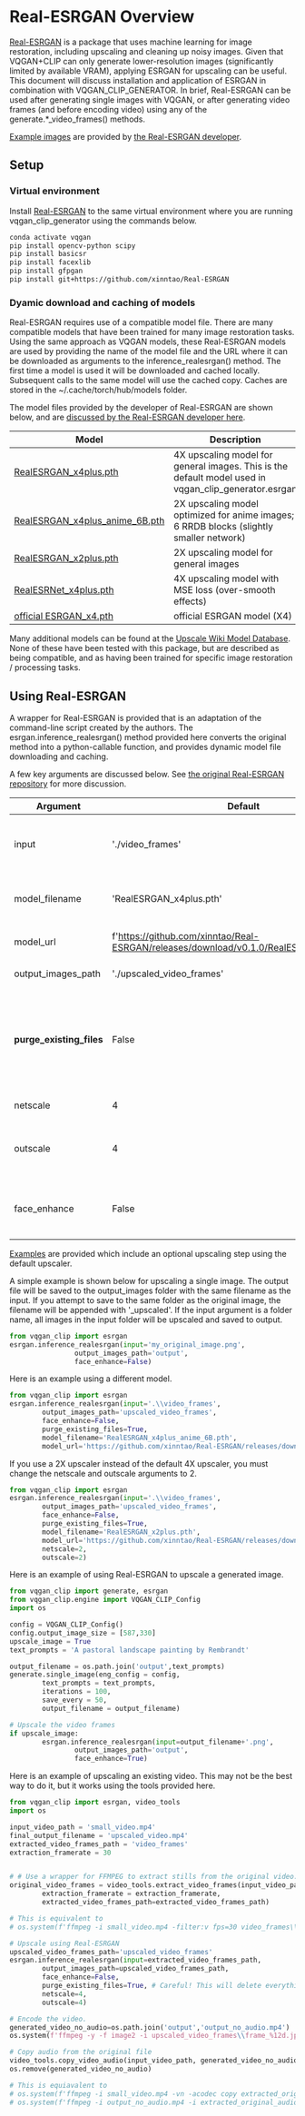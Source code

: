 # Real-ESRGAN Overview

[Real-ESRGAN](https://github.com/xinntao/Real-ESRGAN) is a package that uses machine learning for image restoration, including upscaling and cleaning up noisy images. Given that VQGAN+CLIP can only generate lower-resolution images (significantly limited by available VRAM), applying ESRGAN for upscaling can be useful. This document will discuss installation and application of ESRGAN in combination with VQGAN_CLIP_GENERATOR. In brief, Real-ESRGAN can be used after generating single images with VQGAN, or after generating video frames (and before encoding video) using any of the generate.*_video_frames() methods.


[Example images](https://github.com/xinntao/Real-ESRGAN/blob/master/README.md#book-real-esrgan-training-real-world-blind-super-resolution-with-pure-synthetic-data) are provided by [the Real-ESRGAN developer](https://github.com/xinntao/Real-ESRGAN).

## Setup
### Virtual environment
Install [Real-ESRGAN](https://github.com/xinntao/Real-ESRGAN) to the same virtual environment where you are running vqgan_clip_generator using the commands below.

```sh
conda activate vqgan
pip install opencv-python scipy
pip install basicsr
pip install facexlib
pip install gfpgan
pip install git+https://github.com/xinntao/Real-ESRGAN
```

### Dyamic download and caching of models

Real-ESRGAN requires use of a compatible model file. There are many compatible models that have been trained for many image restoration tasks. Using the same approach as VQGAN models, these Real-ESRGAN models are used by providing the name of the model file and the URL where it can be downloaded as arguments to the inference_realesrgan() method. The first time a model is used it will be downloaded and cached locally. Subsequent calls to the same model will use the cached copy. Caches are stored in the ~/.cache/torch/hub/models folder.

The model files provided by the developer of Real-ESRGAN are shown below, and are [discussed by the Real-ESRGAN developer here](https://github.com/xinntao/Real-ESRGAN#european_castle-model-zoo).

|Model|Description|
|---------|---------|
|[RealESRGAN_x4plus.pth](https://github.com/xinntao/Real-ESRGAN/releases/download/v0.1.0/RealESRGAN_x4plus.pth)|4X upscaling model for general images. This is the default model used in vqgan_clip_generator.esrgan|
|[RealESRGAN_x4plus_anime_6B.pth](https://github.com/xinntao/Real-ESRGAN/releases/download/v0.2.2.4/RealESRGAN_x4plus_anime_6B.pth)|2X upscaling model optimized for anime images; 6 RRDB blocks (slightly smaller network)|
|[RealESRGAN_x2plus.pth](https://github.com/xinntao/Real-ESRGAN/releases/download/v0.2.1/RealESRGAN_x2plus.pth)|2X upscaling model for general images|
|[RealESRNet_x4plus.pth](https://github.com/xinntao/Real-ESRGAN/releases/download/v0.1.1/RealESRNet_x4plus.pth)|4X upscaling model with MSE loss (over-smooth effects)|
|[official ESRGAN_x4.pth](https://github.com/xinntao/Real-ESRGAN/releases/download/v0.1.1/ESRGAN_SRx4_DF2KOST_official-ff704c30.pth)|official ESRGAN model (X4)|

Many additional models can be found at the [Upscale Wiki Model Database](https://upscale.wiki/wiki/Model_Database). None of these have been tested with this package, but are described as being compatible, and as having been trained for specific image restoration / processing tasks.

## Using Real-ESRGAN
A wrapper for Real-ESRGAN is provided that is an adaptation of the command-line script created by the authors. The esrgan.inference_realesrgan() method provided here converts the original method into a python-callable function, and provides dynamic model file downloading and caching.

A few key arguments are discussed below. See [the original Real-ESRGAN repository](https://github.com/xinntao/Real-ESRGAN) for more discussion.

|Argument|Default|Discussion|
|--------|-------|----------|
|input|'./video_frames'|Path to the image file or folder to upscale. If a folder is passed, all images in the folder will be processed.|
|model_filename|'RealESRGAN_x4plus.pth'|The Real-ESRGAN compatible model file to be used. If not cached, it will be downloaded.|
|model_url|f'https://github.com/xinntao/Real-ESRGAN/releases/download/v0.1.0/RealESRGAN_x4plus.pth'| The URL to download the model from if it is not cached.|
|output_images_path|'./upscaled_video_frames'| Location to save output images.|
|**purge_existing_files**|False|If true, ***all files in the output_images_path folder will be deleted*** before new images are created. This is useful when processing exported frames from a restyle video. Do not use this on your ./outputs folder!|
|netscale|4|Upsample scale factor of the network.|
|outscale|4|The final upsampling scale of the image. It's not clear to me the difference between these two arguments.|
|face_enhance|False|Use GFPGAN to enhance faces, while also upsampling using the model selected in model_filename/model_url.|

[Examples](https://github.com/rkhamilton/vqgan-clip-generator/tree/main/examples) are provided which include an optional upscaling step using the default upscaler. 

A simple example is shown below for upscaling a single image. The output file will be saved to the output_images folder with the same filename as the input. If you attempt to save to the same folder as the original image, the filename will be appended with '_upscaled'. If the input argument is a folder name, all images in the input folder will be upscaled and saved to output.
```python
from vqgan_clip import esrgan
esrgan.inference_realesrgan(input='my_original_image.png',
                output_images_path='output',
                face_enhance=False)
```
Here is an example using a different model.
```python
from vqgan_clip import esrgan
esrgan.inference_realesrgan(input='.\\video_frames',
        output_images_path='upscaled_video_frames',
        face_enhance=False,
        purge_existing_files=True,
        model_filename='RealESRGAN_x4plus_anime_6B.pth',
        model_url='https://github.com/xinntao/Real-ESRGAN/releases/download/v0.2.2.4/RealESRGAN_x4plus_anime_6B.pth')
```
If you use a 2X upscaler instead of the default 4X upscaler, you must change the netscale and outscale arguments to 2.
```python
from vqgan_clip import esrgan
esrgan.inference_realesrgan(input='.\\video_frames',
        output_images_path='upscaled_video_frames',
        face_enhance=False,
        purge_existing_files=True,
        model_filename='RealESRGAN_x2plus.pth',
        model_url='https://github.com/xinntao/Real-ESRGAN/releases/download/v0.2.1/RealESRGAN_x2plus.pth',
        netscale=2,
        outscale=2)
```

Here is an example of using Real-ESRGAN to upscale a generated image.
```python
from vqgan_clip import generate, esrgan
from vqgan_clip.engine import VQGAN_CLIP_Config
import os

config = VQGAN_CLIP_Config()
config.output_image_size = [587,330]
upscale_image = True
text_prompts = 'A pastoral landscape painting by Rembrandt'

output_filename = os.path.join('output',text_prompts)
generate.single_image(eng_config = config,
        text_prompts = text_prompts,
        iterations = 100,
        save_every = 50,
        output_filename = output_filename)

# Upscale the video frames
if upscale_image:
        esrgan.inference_realesrgan(input=output_filename+'.png',
                output_images_path='output',
                face_enhance=True)
```

Here is an example of upscaling an existing video. This may not be the best way to do it, but it works using the tools provided here.

```python
from vqgan_clip import esrgan, video_tools
import os

input_video_path = 'small_video.mp4'
final_output_filename = 'upscaled_video.mp4'
extracted_video_frames_path = 'video_frames'
extraction_framerate = 30


# # Use a wrapper for FFMPEG to extract stills from the original video.
original_video_frames = video_tools.extract_video_frames(input_video_path, 
        extraction_framerate = extraction_framerate,
        extracted_video_frames_path=extracted_video_frames_path)

# This is equivalent to
# os.system(f'ffmpeg -i small_video.mp4 -filter:v fps=30 video_frames\\frame_%12d.jpg')

# Upscale using Real-ESRGAN
upscaled_video_frames_path='upscaled_video_frames'
esrgan.inference_realesrgan(input=extracted_video_frames_path,
        output_images_path=upscaled_video_frames_path,
        face_enhance=False,
        purge_existing_files=True, # Careful! This will delete everything in the output_images_path!
        netscale=4,
        outscale=4)

# Encode the video.
generated_video_no_audio=os.path.join('output','output_no_audio.mp4')
os.system(f'ffmpeg -y -f image2 -i upscaled_video_frames\\frame_%12d.jpg -r 30 -vcodec libx264 -crf 23 -pix_fmt yuv420p -strict -2 output_no_audio.mp4')

# Copy audio from the original file
video_tools.copy_video_audio(input_video_path, generated_video_no_audio, final_output_filename)
os.remove(generated_video_no_audio)

# This is equiavalent to
# os.system(f'ffmpeg -i small_video.mp4 -vn -acodec copy extracted_original_audio.aac')
# os.system(f'ffmpeg -i output_no_audio.mp4 -i extracted_original_audio.aac -c copy -map 0:v:0 -map 1:a:0 upscaled_video.mp4')
```
